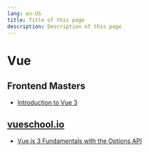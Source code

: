```yaml
---
lang: en-US
title: Title of this page
description: Description of this page
---
```


# Vue

## Frontend Masters

- [Introduction to Vue 3](courses/vue-3/index.md)

## [vueschool.io](https://vueschool.io)

- [Vue.js 3 Fundamentals with the Options API](courses/vuejs-3-fundamentals/index.md)
